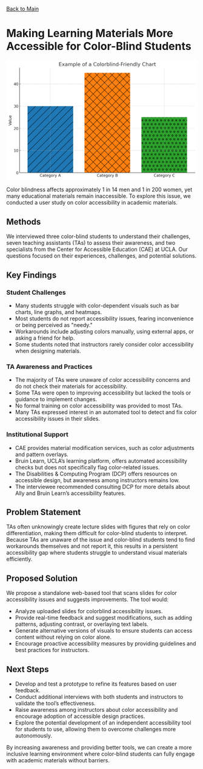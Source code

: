 [Back to Main](./User_Research.md)

# Making Learning Materials More Accessible for Color-Blind Students
![Example for Color-Blind Friendly Graph](Blog.png)

Color blindness affects approximately 1 in 14 men and 1 in 200 women, yet many educational materials remain inaccessible. To explore this issue, we conducted a user study on color accessibility in academic materials.

## Methods
We interviewed three color-blind students to understand their challenges, seven teaching assistants (TAs) to assess their awareness, and two specialists from the Center for Accessible Education (CAE) at UCLA. Our questions focused on their experiences, challenges, and potential solutions.

## Key Findings
### Student Challenges
- Many students struggle with color-dependent visuals such as bar charts, line graphs, and heatmaps.
- Most students do not report accessibility issues, fearing inconvenience or being perceived as "needy."
- Workarounds include adjusting colors manually, using external apps, or asking a friend for help.
- Some students noted that instructors rarely consider color accessibility when designing materials.

### TA Awareness and Practices
- The majority of TAs were unaware of color accessibility concerns and do not check their materials for accessibility.
- Some TAs were open to improving accessibility but lacked the tools or guidance to implement changes.
- No formal training on color accessibility was provided to most TAs.
- Many TAs expressed interest in an automated tool to detect and fix color accessibility issues in their slides.

### Institutional Support
- CAE provides material modification services, such as color adjustments and pattern overlays.
- Bruin Learn, UCLA’s learning platform, offers automated accessibility checks but does not specifically flag color-related issues.
- The Disabilities & Computing Program (DCP) offers resources on accessible design, but awareness among instructors remains low.
- The interviewee recommended consulting DCP for more details about Ally and Bruin Learn’s accessibility features.

## Problem Statement
TAs often unknowingly create lecture slides with figures that rely on color differentiation, making them difficult for color-blind students to interpret. Because TAs are unaware of the issue and color-blind students tend to find workarounds themselves and not report it, this results in a persistent accessibility gap where students struggle to understand visual materials efficiently.

## Proposed Solution
We propose a standalone web-based tool that scans slides for color accessibility issues and suggests improvements. The tool would:
- Analyze uploaded slides for colorblind accessibility issues.
- Provide real-time feedback and suggest modifications, such as adding patterns, adjusting contrast, or overlaying text labels.
- Generate alternative versions of visuals to ensure students can access content without relying on color alone.
- Encourage proactive accessibility measures by providing guidelines and best practices for instructors.

## Next Steps
- Develop and test a prototype to refine its features based on user feedback.
- Conduct additional interviews with both students and instructors to validate the tool’s effectiveness.
- Raise awareness among instructors about color accessibility and encourage adoption of accessible design practices.
- Explore the potential development of an independent accessibility tool for students to use, allowing them to overcome challenges more autonomously.

By increasing awareness and providing better tools, we can create a more inclusive learning environment where color-blind students can fully engage with academic materials without barriers.


